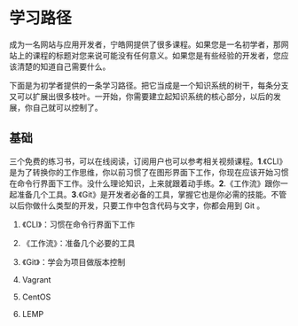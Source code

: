 # 学习路径

成为一名网站与应用开发者，宁皓网提供了很多课程。如果您是一名初学者，那网站上的课程的标题对您来说可能没有任何意义。如果您是有些经验的开发者，您应该清楚的知道自己需要什么。

下面是为初学者提供的一条学习路径。把它当成是一个知识系统的树干，每条分支又可以扩展出很多枝叶。一开始，你需要建立起知识系统的核心部分，以后的发展，你自己就可以控制了。

## 基础

三个免费的练习书，可以在线阅读，订阅用户也可以参考相关视频课程。**1**.《CLI》是为了转换你的工作思维，你以前习惯了在图形界面下工作，你现在应该开始习惯在命令行界面下工作。没什么理论知识，上来就跟着动手练。**2**.《工作流》跟你一起准备几个工具。**3**.《Git》是开发者必备的工具，掌握它也是你必需的技能。不管以后你做什么类型的开发，只要工作中包含代码与文字，你都会用到 Git 。

1. 《CLI》：习惯在命令行界面下工作
2. 《工作流》：准备几个必要的工具
3. 《Git》：学会为项目做版本控制



1. Vagrant
2. CentOS
3. LEMP



